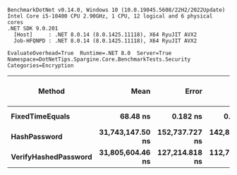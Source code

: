 ```

BenchmarkDotNet v0.14.0, Windows 10 (10.0.19045.5608/22H2/2022Update)
Intel Core i5-10400 CPU 2.90GHz, 1 CPU, 12 logical and 6 physical cores
.NET SDK 9.0.201
  [Host]     : .NET 8.0.14 (8.0.1425.11118), X64 RyuJIT AVX2
  Job-HFQNPD : .NET 8.0.14 (8.0.1425.11118), X64 RyuJIT AVX2

EvaluateOverhead=True  Runtime=.NET 8.0  Server=True  
Namespace=DotNetTips.Spargine.Core.BenchmarkTests.Security  Categories=Encryption  

```
| Method               | Mean             | Error          | StdDev         | StdErr        | Min              | Q1               | Median           | Q3               | Max              | Op/s          | CI99.9% Margin | Iterations | Kurtosis | MValue | Skewness | Rank | LogicalGroup | Baseline | Exceptions | Code Size | Completed Work Items | Lock Contentions | Gen0   | Allocated |
|--------------------- |-----------------:|---------------:|---------------:|--------------:|-----------------:|-----------------:|-----------------:|-----------------:|-----------------:|--------------:|---------------:|-----------:|---------:|-------:|---------:|-----:|------------- |--------- |-----------:|----------:|---------------------:|-----------------:|-------:|----------:|
| **FixedTimeEquals**      |         **68.48 ns** |       **0.182 ns** |       **0.162 ns** |      **0.043 ns** |         **68.24 ns** |         **68.35 ns** |         **68.49 ns** |         **68.61 ns** |         **68.72 ns** | **14,602,081.76** |       **6.978 ns** |      **14.00** |    **1.506** |  **2.000** |  **-0.0794** |    **1** | *****            | **No**       |          **-** |     **578 B** |                    **-** |                **-** | **0.0006** |      **64 B** |
| **HashPassword**         | **31,743,147.50 ns** | **152,737.727 ns** | **142,870.965 ns** | **36,889.124 ns** | **31,579,081.25 ns** | **31,623,540.62 ns** | **31,734,750.00 ns** | **31,821,278.12 ns** | **32,053,318.75 ns** |         **31.50** | **-18,437.062 ns** |      **15.00** |    **2.154** |  **2.000** |   **0.6458** |    **2** | *****            | **No**       |          **-** |   **1,855 B** |                    **-** |                **-** |      **-** |     **859 B** |
| **VerifyHashedPassword** | **31,805,604.46 ns** | **127,214.818 ns** | **112,772.623 ns** | **30,139.751 ns** | **31,681,062.50 ns** | **31,706,823.44 ns** | **31,780,806.25 ns** | **31,891,660.94 ns** | **32,051,956.25 ns** |         **31.44** | **-15,062.876 ns** |      **14.00** |    **2.181** |  **2.000** |   **0.6447** |    **2** | *****            | **No**       |          **-** |   **2,010 B** |                    **-** |                **-** |      **-** |     **737 B** |
